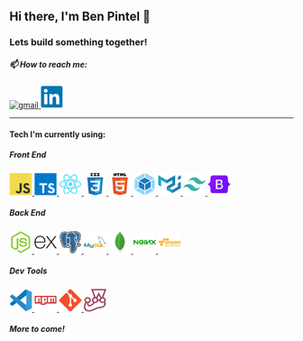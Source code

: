 <h2>Hi there, I'm Ben Pintel 👋</h2>
<h3>Lets build something together!</h3>

##### 📫 How to reach me: 
<p align="left"> 
  <a href="mailto:bpintel@gmail.com" target="_blank" rel="noreferrer">
      <img src="https://upload.wikimedia.org/wikipedia/commons/7/7e/Gmail_icon_%282020%29.svg"
        alt="gmail" width="40" height="40" />
  </a>
  <a href="https://www.linkedin.com/in/benpintel/" target="_blank" rel="noreferrer">
      <img src="https://raw.githubusercontent.com/devicons/devicon/master/icons/linkedin/linkedin-original.svg"
        alt="linkedin" width="40" height="40" />
  </a>
</p>

---
#### Tech I'm currently using:

##### Front End
<p align="left"> 
  <a href="https://developer.mozilla.org/en-US/docs/Web/JavaScript" target="_blank" rel="noreferrer">
    <img src="https://raw.githubusercontent.com/devicons/devicon/master/icons/javascript/javascript-original.svg"
      alt="javascript" width="40" height="40" />
  </a>
  <a href="https://www.typescriptlang.org/" target="_blank" rel="noreferrer">
      <img src="https://raw.githubusercontent.com/devicons/devicon/master/icons/typescript/typescript-original.svg"
        alt="typescript" width="40" height="40" />
  </a>
  <a href="https://reactjs.org/" target="_blank" rel="noreferrer">
    <img src="https://raw.githubusercontent.com/devicons/devicon/master/icons/react/react-original.svg"
       alt="react" width="40" height="40" />
  </a>  
  <a href="https://developer.mozilla.org/en-US/docs/Web/CSS" target="_blank" rel="noreferrer">
    <img src="https://raw.githubusercontent.com/devicons/devicon/master/icons/css3/css3-original-wordmark.svg"    
      alt="css3" width="40" height="40" />
  </a> 
  <a href="https://developer.mozilla.org/en-US/docs/Web/HTML" target="_blank" rel="noreferrer"> 
    <img src="https://raw.githubusercontent.com/devicons/devicon/master/icons/html5/html5-original-wordmark.svg"
      alt="html5" width="40" height="40" />
  </a> 
  <a href="https://webpack.js.org/" target="_blank" rel="noreferrer">
    <img src="https://raw.githubusercontent.com/devicons/devicon/master/icons/webpack/webpack-original.svg"
      alt="webpack" width="40" height="40" />
  </a>  
  <a href="https://mui.com/" target="_blank" rel="noreferrer">
    <img src="https://raw.githubusercontent.com/devicons/devicon/master/icons/materialui/materialui-original.svg"
      alt="materialUI" width="40" height="40" />
  </a>  
  <a href="https://tailwindcss.com/" target="_blank" rel="noreferrer">
    <img src="https://raw.githubusercontent.com/devicons/devicon/master/icons/tailwindcss/tailwindcss-plain.svg"
      alt="tailwindcss" width="40" height="40" />
  </a>
  <a href="https://react-bootstrap.github.io/" target="_blank" rel="noreferrer">
    <img src="https://raw.githubusercontent.com/devicons/devicon/master/icons/bootstrap/bootstrap-original.svg"
      alt="react-bootstrap" width="40" height="40" />
  </a>
</p>
  
##### Back End
<p align="left">
  <a href="https://nodejs.org" target="_blank" rel="noreferrer"> 
    <img src="https://raw.githubusercontent.com/devicons/devicon/master/icons/nodejs/nodejs-original.svg"
      alt="nodejs" width="40" height="40" />
  </a>
  <a href="https://expressjs.com/" target="_blank" rel="noreferrer" >
    <img src="https://raw.githubusercontent.com/devicons/devicon/master/icons/express/express-original.svg"
      alt="expressjs" width="40" height="40" />
  </a>  
  <a href="https://www.postgresql.org/" target="_blank" rel="noreferrer">
    <img src="https://raw.githubusercontent.com/devicons/devicon/master/icons/postgresql/postgresql-original.svg"
      alt="postgresql" width="40" height="40" />
  </a>  
  <a href="https://www.mysql.com/" target="_blank" rel="noreferrer"> 
    <img src="https://raw.githubusercontent.com/devicons/devicon/master/icons/mysql/mysql-original-wordmark.svg"
      alt="mysql" width="40" height="40" />
  </a>   
  <a href="https://www.mongodb.com/" target="_blank" rel="noreferrer"> 
    <img src="https://raw.githubusercontent.com/devicons/devicon/master/icons/mongodb/mongodb-original.svg"
      alt="mongodb" width="40" height="40" />
  </a> 
  <a href="https://www.nginx.com/" target="_blank" rel="noreferrer"> 
    <img src="https://raw.githubusercontent.com/devicons/devicon/master/icons/nginx/nginx-original.svg"
      alt="nginx" width="40" height="40" />
  </a> 
  <a href="https://aws.amazon.com/" target="_blank" rel="noreferrer"> 
    <img src="https://raw.githubusercontent.com/devicons/devicon/master/icons/amazonwebservices/amazonwebservices-plain-wordmark.svg"
      alt="aws" width="40" height="40" />
  </a>  
</p>

##### Dev Tools

<p align="left"> 
  <a href="https://code.visualstudio.com/" target="_blank" rel="noreferrer"> 
    <img src="https://raw.githubusercontent.com/devicons/devicon/master/icons/vscode/vscode-original.svg"
      alt="vscode" width="40" height="40" />
  </a>
  <a href="https://www.npmjs.com/" target="_blank" rel="noreferrer"> 
    <img src="https://raw.githubusercontent.com/devicons/devicon/master/icons/npm/npm-original-wordmark.svg"
      alt="npm" width="40" height="40" />
  </a>
  <a href="https://git-scm.com/" target="_blank" rel="noreferrer"> 
    <img src="https://raw.githubusercontent.com/devicons/devicon/master/icons/git/git-original.svg"
      alt="git" width="40" height="40" />
  </a>
  <a href="https://jestjs.io/" target="_blank" rel="noreferrer"> 
    <img src="https://raw.githubusercontent.com/devicons/devicon/master/icons/jest/jest-plain.svg"
      alt="jest" width="40" height="40" />
  </a>
</p>

##### More to come!

<!-- [![bpintelss GitHub stats](https://github-readme-stats.vercel.app/api?username=bpintel&show_icons=true&theme=dark)](https://github.com/bpintel/github-readme-stats) -->

<!-- 
next on my list:

<p align="left"> 
  
  <a href="https://www.typescriptlang.org/" target="_blank" rel="noreferrer">
      <img src="https://raw.githubusercontent.com/devicons/devicon/master/icons/typescript/typescript-original.svg"
        alt="typescript" width="40" height="40" />
  </a>
  <a href="https://www.docker.com/" target="_blank" rel="noreferrer">
      <img src="https://raw.githubusercontent.com/devicons/devicon/master/icons/docker/docker-plain.svg"
        alt="docker" width="40" height="40" />
  </a>
  <a href="https://redux.js.org/" target="_blank" rel="noreferrer">
      <img src="https://raw.githubusercontent.com/devicons/devicon/master/icons/redux/redux-original.svg"
        alt="redux" width="40" height="40" />
  </a>
   <a href="https://redis.io/" target="_blank" rel="noreferrer">
      <img src="https://raw.githubusercontent.com/devicons/devicon/master/icons/redis/redis-plain.svg"
        alt="redis" width="40" height="40" />
  </a>
  
</p>
-->
